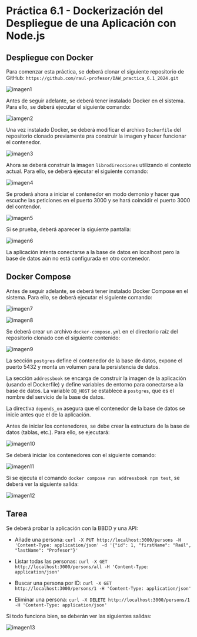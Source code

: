 # Práctica 6.1 - Dockerización del Despliegue de una Aplicación con Node.js

## Despliegue con Docker
Para comenzar esta práctica, se deberá clonar el siguiente repositorio de GitHub:
`https://github.com/raul-profesor/DAW_practica_6.1_2024.git`

![imagen1](../assets/images1/screenshot.1.jpg)

Antes de seguir adelante, se deberá tener instalado Docker en el sistema. 
Para ello, se deberá ejecutar el siguiente comando:

![iamgen2](../assets/images1/screenshot.3.jpg)

Una vez instalado Docker, se deberá modificar el archivo `Dockerfile` del repositorio clonado
previamente pra construir la imagen y hacer funcionar el contenedor.

![imagen3](../assets/images1/screenshot.4.jpg)

Ahora se deberá construir la imagen `librodirecciones` utilizando el contexto actual. 
Para ello, se deberá ejecutar el siguiente comando:

![imagen4](../assets/images1/screenshot.5.jpg)

Se proderá ahora a iniciar el contenedor en modo demonio y hacer que escuche las peticiones en el puerto 3000
y se hará coincidir el puerto 3000 del contendor.

![imagen5](../assets/images1/screenshot.6.jpg)

Si se prueba, deberá aparecer la siguiente pantalla:

![imagen6](../assets/images1/screenshot.7.jpg)

La aplicación intenta conectarse a la base de datos en localhost pero la base de datos aún no está configurada 
en otro contenedor.

## Docker Compose
Antes de seguir adelante, se deberá tener instalado Docker Compose en el sistema.
Para ello, se deberá ejecutar el siguiente comando:

![imagen7](../assets/images1/screenshot.9.jpg)

![imagen8](../assets/images1/screenshot.10.jpg)

Se deberá crear un archivo `docker-compose.yml` en el directorio raíz del repositorio 
clonado con el siguiente contenido:

![imagen9](../assets/images1/screenshot.8.jpg)

La sección ``postgres`` define el contenedor de la base de datos, expone el puerto 5432 y monta un volumen para la persistencia de datos.

La sección ``addressbook`` se encarga de construir la imagen de la aplicación (usando el Dockerfile) y define variables de entorno 
para conectarse a la base de datos. La variable ``DB_HOST`` se establece a ``postgres``, que es el nombre del servicio de la base de datos.

La directiva ``depends_on`` asegura que el contenedor de la base de datos se inicie antes que el de la aplicación.

Antes de iniciar los contenedores, se debe crear la estructura de la base de datos 
(tablas, etc.). Para ello, se ejecutará:

![imagen10](../assets/images1/screenshot.11.jpg)

Se deberá iniciar los contenedores con el siguiente comando:

![imagen11](../assets/images1/screenshot.12.jpg)

Si se ejecuta el comando `docker compose run addressbook npm test`, se deberá ver la siguiente salida:

![imagen12](../assets/images1/screenshot.13.jpg)

## Tarea

Se deberá probar la aplicación con la BBDD y una API:

- Añade una persona: `curl -X PUT http://localhost:3000/persons -H 'Content-Type: application/json' -d '{"id": 1, "firstName": "Raúl", "lastName": "Profesor"}'` 

- Listar todas las personas: `curl -X GET http://localhost:3000/persons/all -H 'Content-Type: application/json'`

- Buscar una persona por ID: `curl -X GET http://localhost:3000/persons/1 -H 'Content-Type: application/json'`

- Eliminar una persona: `curl -X DELETE http://localhost:3000/persons/1 -H 'Content-Type: application/json'`

Si todo funciona bien, se deberán ver las siguientes salidas:

![imagen13](../assets/images1/screenshot.14.jpg)

<!-- JAIME GRUESO MARTIN -->

